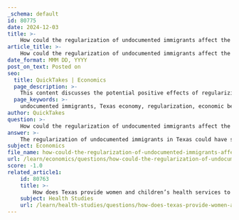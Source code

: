 ```yaml
---
_schema: default
id: 80775
date: 2024-12-03
title: >-
    How could the regularization of undocumented immigrants affect the Texas economy?
article_title: >-
    How could the regularization of undocumented immigrants affect the Texas economy?
date_format: MMM DD, YYYY
post_on_text: Posted on
seo:
  title: QuickTakes | Economics
  page_description: >-
    This content discusses the potential positive effects of regularizing undocumented immigrants on the Texas economy, including increased tax revenues, improved job access, and enhanced consumer spending.
  page_keywords: >-
    undocumented immigrants, Texas economy, regularization, economic benefits, labor market, tax contributions, consumer spending, public services, job access, fiscal impact
author: QuickTakes
question: >-
    How could the regularization of undocumented immigrants affect the Texas economy?
answer: >-
    The regularization of undocumented immigrants in Texas could have significant positive effects on the state's economy. Research indicates that the economic benefits of undocumented immigrants often outweigh the costs associated with the public services they utilize. For instance, a study from Rice University's Baker Institute for Public Policy found that for every dollar spent by the Texas state government on public services for undocumented immigrants, the state collects approximately $1.21 in revenue. This suggests that the overall fiscal impact of undocumented immigrants is beneficial to the state economy.\n\nRegularization could enhance these benefits further. By providing undocumented immigrants with legal status, they would likely gain better access to higher-paying jobs, which could lead to increased tax contributions. This would not only boost state revenues but also reduce the reliance on social services, as regularized immigrants would have improved economic stability and access to better employment opportunities.\n\nMoreover, regularization could lead to increased consumer spending, as individuals with legal status typically have more confidence in their economic situation. This increased spending would stimulate local economies, particularly in sectors where undocumented immigrants are heavily employed, such as construction, agriculture, and services.\n\nHowever, it is important to consider that there are differing opinions on the economic impact of undocumented immigrants. Some studies suggest that the low-skilled, low-education status of many undocumented immigrants could pose challenges, particularly in terms of poverty levels and the costs of social programs. Nonetheless, the prevailing view from recent research indicates that the net benefits of regularizing undocumented immigrants would likely enhance Texas's economic landscape, making them a vital part of the state's workforce and contributing positively to its overall economic growth. \n\nIn summary, regularization could lead to increased tax revenues, reduced reliance on public services, and enhanced economic contributions from undocumented immigrants, ultimately benefiting the Texas economy.
subject: Economics
file_name: how-could-the-regularization-of-undocumented-immigrants-affect-the-texas-economy.md
url: /learn/economics/questions/how-could-the-regularization-of-undocumented-immigrants-affect-the-texas-economy
score: -1.0
related_article1:
    id: 80763
    title: >-
        How does Texas provide women and children’s health services to undocumented immigrants?
    subject: Health Studies
    url: /learn/health-studies/questions/how-does-texas-provide-women-and-childrens-health-services-to-undocumented-immigrants
---
```


&nbsp;